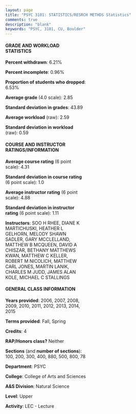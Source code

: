 ```yaml
---
layout: page
title: "PSYC 3101: STATISTICS/RESRCH METHDS Statistics"
comments: true
description: "blank"
keywords: "PSYC, 3101, CU, Boulder"
--- 
```

<head>
<script src="https://ajax.googleapis.com/ajax/libs/jquery/2.1.3/jquery.min.js"></script>
<script src="https://dl.dropboxusercontent.com/s/pc42nxpaw1ea4o9/highcharts.js?dl=0"></script>
<!-- <script src="../assets/js/highcharts.js"></script> -->
<style type="text/css">@font-face {
	font-family: "Bebas Neue";
	src: url(https://www.filehosting.org/file/details/544349/BebasNeue%20Regular.otf) format("opentype");
	}
	h1.Bebas { 
		font-family: "Bebas Neue", Verdana, Tahoma;
	}
</style>
</head>
<body>
	<div id="container" style="float: right; width: 45%; height: 88%; margin-left: 2.5%; margin-right: 2.5%;"></div>
	<script language="JavaScript">
		$(document).ready(function() {
		var chart = {type: 'column'};
		var title = {text: 'Grade Distribution'};
		var xAxis = {categories: ['A','B','C','D','F'],crosshair: true};
		var yAxis = {min: 0,title: {text: 'Percentage'}};
		var tooltip = {headerFormat: '<center><b><span style="font-size:20px">{point.key}</span></b></center>',
		               pointFormat: '<td style="padding:0"><b>{point.y:.1f}%</b></td>',
		               footerFormat: '</table>',shared: true,useHTML: true};
		var plotOptions = {column: {pointPadding: 0.0,borderWidth: 0}};  
		var credits = {enabled: false};var series= [{name: 'Percent',data: [31.11,34.55,21.51,6.48,6.34,]}];
		var json = {};
		json.chart = chart;
		json.title = title;
		json.tooltip = tooltip;
		json.xAxis = xAxis;
		json.yAxis = yAxis;  
		json.series = series;
		json.plotOptions = plotOptions;  
		json.credits = credits;
		$('#container').highcharts(json);
	});
	</script>
</body>
			   
#### GRADE AND WORKLOAD STATISTICS

**Percent withdrawn**: 6.21%

**Percent incomplete**: 0.96%

**Proportion of students who dropped**: 6.53%

**Average grade** (4.0 scale): 2.85

**Standard deviation in grades**: 43.89

**Average workload** (raw): 2.59

**Standard deviation in workload** (raw): 0.59

#### COURSE AND INSTRUCTOR RATINGS/INFORMATION

**Average course rating** (6 point scale): 4.31

**Standard deviation in course rating** (6 point scale): 1.0

**Average instructor rating** (6 point scale): 4.88

**Standard deviation in instructor rating** (6 point scale): 1.11

**Instructors**: SOO H RHEE, DIANE K MARTICHUSKI, HEATHER L GELHORN, MELODY SHAWN SADLER, GARY MCCLELLAND, MATTHEW B MCQUEEN, DAVID A CHISZAR, BETHANY MATTHEWS KWAN, MATTHEW C KELLER, ROBERT M NICOLICH, MATTHEW CARL JONES, MARTIN LANIK, CHARLES M JUDD, JAMES ALAN KOLE, MICHAEL C STALLINGS

#### GENERAL CLASS INFORMATION

**Years provided**: 2006, 2007, 2008, 2009, 2010, 2011, 2012, 2013, 2014, 2015

**Terms provided**: Fall, Spring

**Credits**: 4

**RAP/Honors class?** Neither

**Sections** (and **number of sections**): 100, 200, 300, 400, 880, 500, 800, 78

**Department**: PSYC

**College**: College of Arts and Sciences

**A&S Division**: Natural Science

**Level**: Upper

**Activity**: LEC - Lecture